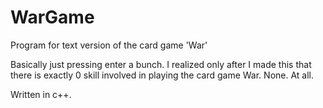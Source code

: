 # WarGame
Program for text version of the card game 'War'

Basically just pressing enter a bunch. I realized only after I made this that there is exactly 0 skill involved in playing the card game War. None. At all. 

Written in c++.